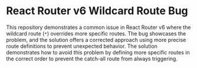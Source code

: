 # React Router v6 Wildcard Route Bug

This repository demonstrates a common issue in React Router v6 where the wildcard route (`*`) overrides more specific routes.  The bug showcases the problem, and the solution offers a corrected approach using more precise route definitions to prevent unexpected behavior.  The solution demonstrates how to avoid this problem by defining more specific routes in the correct order to prevent the catch-all route from always triggering.